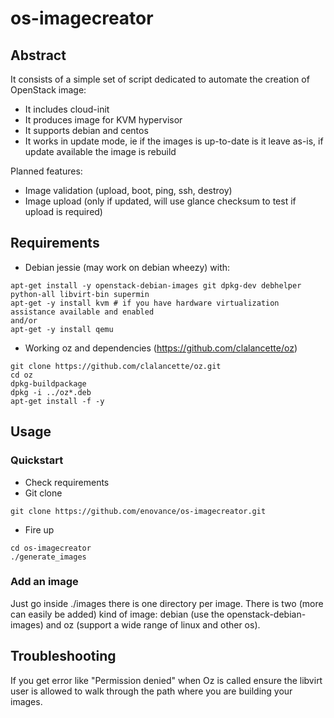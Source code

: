 # os-imagecreator

## Abstract

It consists of a simple set of script dedicated to automate the creation of OpenStack image:

* It includes cloud-init
* It produces image for KVM hypervisor
* It supports debian and centos
* It works in update mode, ie if the images is up-to-date is it leave as-is, if update available the image is rebuild

Planned features:

* Image validation (upload, boot, ping, ssh, destroy)
* Image upload (only if updated, will use glance checksum to test if upload is required)

## Requirements

* Debian jessie (may work on debian wheezy) with:
```
apt-get install -y openstack-debian-images git dpkg-dev debhelper python-all libvirt-bin supermin
apt-get -y install kvm # if you have hardware virtualization assistance available and enabled
and/or
apt-get -y install qemu
```
* Working oz and dependencies (https://github.com/clalancette/oz)
```
git clone https://github.com/clalancette/oz.git
cd oz
dpkg-buildpackage
dpkg -i ../oz*.deb
apt-get install -f -y
```

## Usage
### Quickstart
* Check requirements
* Git clone
```
git clone https://github.com/enovance/os-imagecreator.git
```
* Fire up
```
cd os-imagecreator
./generate_images
```

### Add an image

Just go inside ./images there is one directory per image. There is two (more can easily be added) kind of image: debian (use the openstack-debian-images) and oz (support a wide range of linux and other os).


## Troubleshooting

If you get error like "Permission denied" when Oz is called ensure the libvirt user is allowed to walk through the path where you are building your images.
